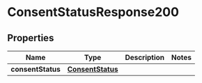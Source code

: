 # ConsentStatusResponse200

## Properties
Name | Type | Description | Notes
------------ | ------------- | ------------- | -------------
**consentStatus** | [**ConsentStatus**](ConsentStatus.md) |  | 
